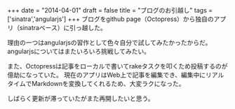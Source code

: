 
+++
date = "2014-04-01"
draft = false
title = "ブログのお引越し"
tags  = ['sinatra','angularjs']
+++
ブログをgithub page（Octopress）から独自のアプリ（sinatraベース）に引っ越した。

理由の一つはangularjsの習作として色々自分で試してみたかったからだ。
angularjsについてはまたいろいろ挑戦してみたい。

また、Octopressは記事をローカルで書いてrakeタスクを叩くため投稿するのが億劫になっていた。
現在のアプリはWeb上で記事を編集でき、編集中にリアルタイムでMarkdownを変換してくれるため、大変ラクになった。

しばらく更新が滞っていたがまた再開したいと思う。
	
